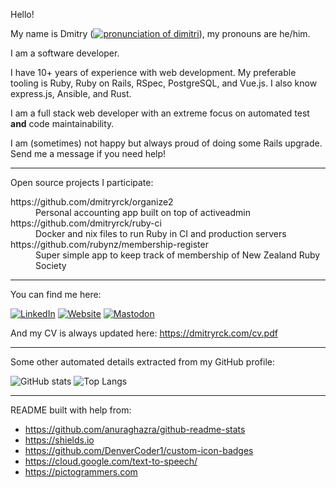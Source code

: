 Hello!

My name is Dmitry (<a target="_blank" href="https://dmitryrck.com/en-US-Wavenet-C-FEMALE.mp3"><img alt="pronunciation of dimitri" src="https://custom-icon-badges.demolab.com/static/v1?label=pronunciation&message=/dimitri/&color=gray&logo=volume-high-custom"></a>), my pronouns are he/him.

I am a software developer.

I have 10+ years of experience with web development. My preferable tooling is
Ruby, Ruby on Rails, RSpec, PostgreSQL, and Vue.js.
I also know express.js, Ansible, and Rust.

I am a full stack web developer with an extreme focus on automated test **and**
code maintainability.

I am (sometimes) not happy but always proud of doing some Rails upgrade. Send
me a message if you need help!

---

Open source projects I participate:

<dl>
  <dt>https://github.com/dmitryrck/organize2</dt>
  <dd>Personal accounting app built on top of activeadmin</dd>

  <dt>https://github.com/dmitryrck/ruby-ci</dt>
  <dd>Docker and nix files to run Ruby in CI and production servers</dd>

  <dt>https://github.com/rubynz/membership-register</dt>
  <dd>Super simple app to keep track of membership of New Zealand Ruby Society</dd>
</dl>

---

You can find me here:

[![LinkedIn](https://img.shields.io/badge/LinkedIn-0077B5?style=for-the-badge&logo=linkedin&logoColor=white)](https://www.linkedin.com/in/dmitryrck/)
[![Website](https://img.shields.io/badge/website-white?style=for-the-badge&logo=markdown&logoColor=black)](https://dmitryrck.github.io)
[![Mastodon](https://img.shields.io/mastodon/follow/109404472254408241?domain=https%3A%2F%2Fyetanother.place&style=for-the-badge)](https://yetanother.place/@dmitry)

And my CV is always updated here: https://dmitryrck.com/cv.pdf

---

Some other automated details extracted from my GitHub profile:

<p>
  <img alt="GitHub stats" src="https://github-readme-stats.vercel.app/api?username=dmitryrck&show_icons=true&theme=dracula&line_height=33">
  <img alt="Top Langs" src="https://github-readme-stats.vercel.app/api/top-langs/?username=dmitryrck&count_private=true&hide=html,python,crystal,Tex&theme=dracula&line_height=10&langs_count=4">
</p>

---

README built with help from:

* https://github.com/anuraghazra/github-readme-stats
* https://shields.io
* https://github.com/DenverCoder1/custom-icon-badges
* https://cloud.google.com/text-to-speech/
* https://pictogrammers.com
